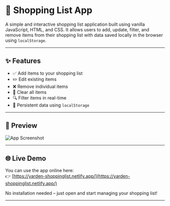 # 🛒 Shopping List App

A simple and interactive shopping list application built using vanilla JavaScript, HTML, and CSS. It allows users to add, update, filter, and remove items from their shopping list with data saved locally in the browser using `localStorage`.

---

## ✨ Features

- ✅ Add items to your shopping list
- ✏️ Edit existing items
- ❌ Remove individual items
- 🧹 Clear all items
- 🔍 Filter items in real-time
- 💾 Persistent data using `localStorage`

---

## 📸 Preview

![App Screenshot](/shopping-list/images/ShoppingListDemo.gif)

---

## 🌐 Live Demo

You can use the app online here:  
👉 [https://yarden-shoppinglist.netlify.app/](https://yarden-shoppinglist.netlify.app/)

No installation needed – just open and start managing your shopping list!

---
